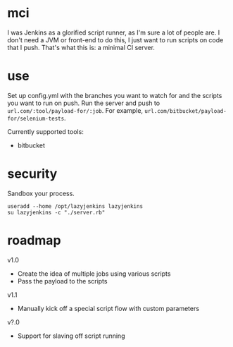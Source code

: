 # mci

I was Jenkins as a glorified script runner, as I'm sure a lot of people are.
I don't need a JVM or front-end to do this, I just want to run scripts on code that I push.
That's what this is: a minimal CI server.

# use

Set up config.yml with the branches you want to watch for and the scripts you want to run on push.
Run the server and push to `url.com/:tool/payload-for/:job`. For example, `url.com/bitbucket/payload-for/selenium-tests`.

Currently supported tools:
- bitbucket

# security

Sandbox your process.

```
useradd --home /opt/lazyjenkins lazyjenkins
su lazyjenkins -c "./server.rb"
```

# roadmap

v1.0
- Create the idea of multiple jobs using various scripts
- Pass the payload to the scripts

v1.1
- Manually kick off a special script flow with custom parameters

v?.0
- Support for slaving off script running
